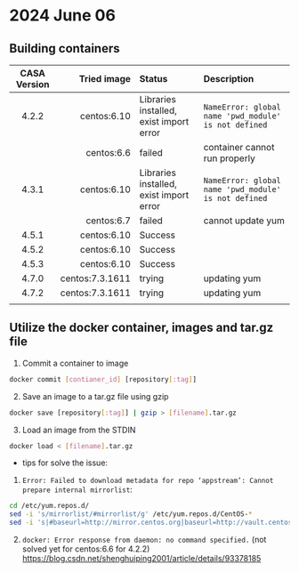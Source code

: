 # 2024 June 06
## Building containers
|CASA Version|Tried image|Status|Description|
|:----------:|----------:|:-----|:----------|
|4.2.2|centos:6.10|Libraries installed, exist import error|`NameError: global name 'pwd_module' is not defined`|
|     |centos:6.6 |failed|container cannot run properly|
|4.3.1|centos:6.10|Libraries installed, exist import error|`NameError: global name 'pwd_module' is not defined`|
|     |centos:6.7 |failed|cannot update yum|
|4.5.1|centos:6.10|Success||
|4.5.2|centos:6.10|Success||
|4.5.3|centos:6.10|Success||
|4.7.0|centos:7.3.1611|trying|updating yum|
|4.7.2|centos:7.3.1611|trying|updating yum|
|||||
## Utilize the docker container, images and tar.gz file
1. Commit a container to image
```bash
docker commit [contianer_id] [repository[:tag]]
```
2. Save an image to a tar.gz file using gzip
```bash
docker save [repository[:tag]] | gzip > [filename].tar.gz
```
3. Load an image from the STDIN
```bash
docker load < [filename].tar.gz
```


- tips for solve the issue: 
1. `Error: Failed to download metadata for repo ‘appstream’: Cannot prepare internal mirrorlist`:  
```bash
cd /etc/yum.repos.d/
sed -i 's/mirrorlist/#mirrorlist/g' /etc/yum.repos.d/CentOS-*
sed -i 's|#baseurl=http://mirror.centos.org|baseurl=http://vault.centos.org|g' /etc/yum.repos.d/CentOS-*
```
2. `docker: Error response from daemon: no command specified.`
(not solved yet for centos:6.6 for 4.2.2)  
https://blog.csdn.net/shenghuiping2001/article/details/93378185

